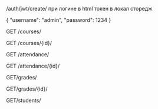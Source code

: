/auth/jwt/create/ при логине в html токен в локал сторедж

{
    "username": "admin",
    "password": 1234
}

GET /courses/

GET /courses/{id}/

GET /attendance/

GET /attendance/{id}/

GET/grades/

GET/grades/{id}/

GET/students/
